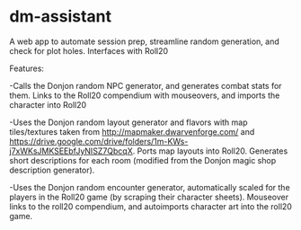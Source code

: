 # dm-assistant
A web app to automate session prep, streamline random generation, and check for plot holes. Interfaces with Roll20

Features:

-Calls the Donjon random NPC generator, and generates combat stats for them. Links to the Roll20 compendium with mouseovers, and imports the character into Roll20

-Uses the Donjon random layout generator and flavors with map tiles/textures taken from http://mapmaker.dwarvenforge.com/ and https://drive.google.com/drive/folders/1m-KWs-j7xWKsJMKSEEbfJyNISZ7QbcqX. Ports map layouts into Roll20. Generates short descriptions for each room (modified from the Donjon magic shop description generator).

-Uses the Donjon random encounter generator, automatically scaled for the players in the Roll20 game (by scraping their character sheets). Mouseover links to the roll20 compendium, and autoimports character art into the roll20 game.



